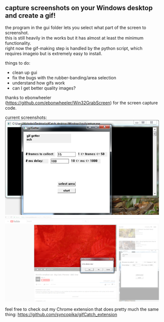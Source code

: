 ## capture screenshots on your Windows desktop and create a gif!    
    
the program in the gui folder lets you select what part of the screen to screenshot.    
this is still heavily in the works but it has almost at least the minimum functionality.    
right now the gif-making step is handled by the python script, which requires imageio but is extremely easy to install.    
    
things to do:    
- clean up gui    
- fix the bugs with the rubber-banding/area selection    
- understand how gifs work    
- can I get better quality images?    
    
thanks to ebonwheeler (https://github.com/ebonwheeler/Win32GrabScreen) for the screen capture code.    
    
current screenshots:    
![the gui](screenshots/gui1.png "the gui")    
![selecting an area to screenshot](screenshots/gui2.png "selecting an area to screenshot")    
    
feel free to check out my Chrome extension that does pretty much the same thing: https://github.com/syncopika/gifCatch_extension    
